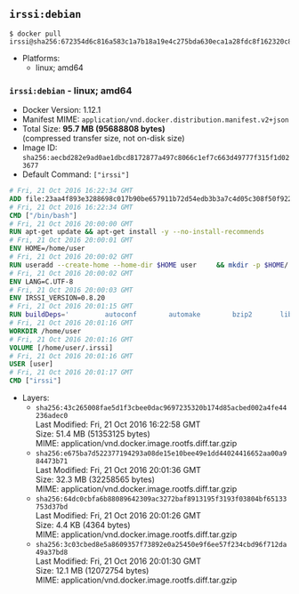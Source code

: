 ## `irssi:debian`

```console
$ docker pull irssi@sha256:672354d6c816a583c1a7b18a19e4c275bda630eca1a28fdc8f162320c8d5e930
```

-	Platforms:
	-	linux; amd64

### `irssi:debian` - linux; amd64

-	Docker Version: 1.12.1
-	Manifest MIME: `application/vnd.docker.distribution.manifest.v2+json`
-	Total Size: **95.7 MB (95688808 bytes)**  
	(compressed transfer size, not on-disk size)
-	Image ID: `sha256:aecbd282e9ad0ae1dbcd8172877a497c8066c1ef7c663d49777f315f1d023677`
-	Default Command: `["irssi"]`

```dockerfile
# Fri, 21 Oct 2016 16:22:34 GMT
ADD file:23aa4f893e3288698c017b90be657911b72d54edb3b3a7c4d05c308f50f9228f in / 
# Fri, 21 Oct 2016 16:22:34 GMT
CMD ["/bin/bash"]
# Fri, 21 Oct 2016 20:00:00 GMT
RUN apt-get update && apt-get install -y --no-install-recommends 		ca-certificates 		libdatetime-perl 		libglib2.0-0 		libwww-perl 		perl 		wget 	&& rm -rf /var/lib/apt/lists/*
# Fri, 21 Oct 2016 20:00:01 GMT
ENV HOME=/home/user
# Fri, 21 Oct 2016 20:00:02 GMT
RUN useradd --create-home --home-dir $HOME user 	&& mkdir -p $HOME/.irssi 	&& chown -R user:user $HOME
# Fri, 21 Oct 2016 20:00:02 GMT
ENV LANG=C.UTF-8
# Fri, 21 Oct 2016 20:00:03 GMT
ENV IRSSI_VERSION=0.8.20
# Fri, 21 Oct 2016 20:01:15 GMT
RUN buildDeps=' 		autoconf 		automake 		bzip2 		libglib2.0-dev 		libncurses-dev 		libperl-dev 		libssl-dev 		libtool 		lynx 		make 		pkg-config 		xz-utils 	' 	&& set -x 	&& apt-get update && apt-get install -y $buildDeps --no-install-recommends 	&& rm -rf /var/lib/apt/lists/* 	&& wget "https://github.com/irssi/irssi/releases/download/${IRSSI_VERSION}/irssi-${IRSSI_VERSION}.tar.xz" -O /tmp/irssi.tar.xz 	&& wget "https://github.com/irssi/irssi/releases/download/${IRSSI_VERSION}/irssi-${IRSSI_VERSION}.tar.xz.asc" -O /tmp/irssi.tar.xz.asc 	&& export GNUPGHOME="$(mktemp -d)" 	&& gpg --keyserver ha.pool.sks-keyservers.net --recv-keys 7EE65E3082A5FB06AC7C368D00CCB587DDBEF0E1 	&& gpg --batch --verify /tmp/irssi.tar.xz.asc /tmp/irssi.tar.xz 	&& rm -r "$GNUPGHOME" /tmp/irssi.tar.xz.asc 	&& mkdir -p /usr/src/irssi 	&& tar -xf /tmp/irssi.tar.xz -C /usr/src/irssi --strip-components 1 	&& rm /tmp/irssi.tar.xz 	&& cd /usr/src/irssi 	&& ./configure 		--enable-true-color 		--with-bot 		--with-proxy 		--with-socks 	&& make -j$(nproc) 	&& make install 	&& rm -rf /usr/src/irssi 	&& apt-get purge -y --auto-remove $buildDeps
# Fri, 21 Oct 2016 20:01:16 GMT
WORKDIR /home/user
# Fri, 21 Oct 2016 20:01:16 GMT
VOLUME [/home/user/.irssi]
# Fri, 21 Oct 2016 20:01:16 GMT
USER [user]
# Fri, 21 Oct 2016 20:01:17 GMT
CMD ["irssi"]
```

-	Layers:
	-	`sha256:43c265008fae5d1f3cbee0dac9697235320b174d85acbed002a4fe44236adec0`  
		Last Modified: Fri, 21 Oct 2016 16:22:58 GMT  
		Size: 51.4 MB (51353125 bytes)  
		MIME: application/vnd.docker.image.rootfs.diff.tar.gzip
	-	`sha256:e675ba7d522377194293a08de15e10bee49e1dd44024416652aa00a984473b71`  
		Last Modified: Fri, 21 Oct 2016 20:01:36 GMT  
		Size: 32.3 MB (32258565 bytes)  
		MIME: application/vnd.docker.image.rootfs.diff.tar.gzip
	-	`sha256:64dc0cbfa6b88089642309ac3272baf8913195f3193f03804bf65133753d37bd`  
		Last Modified: Fri, 21 Oct 2016 20:01:26 GMT  
		Size: 4.4 KB (4364 bytes)  
		MIME: application/vnd.docker.image.rootfs.diff.tar.gzip
	-	`sha256:3c03cbed8e5a8609357f73892e0a25450e9f6ee57f234cbd96f712da49a37bd8`  
		Last Modified: Fri, 21 Oct 2016 20:01:30 GMT  
		Size: 12.1 MB (12072754 bytes)  
		MIME: application/vnd.docker.image.rootfs.diff.tar.gzip
